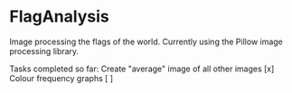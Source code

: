 # FlagAnalysis
Image processing the flags of the world.
Currently using the Pillow image processing library.

Tasks completed so far:
Create "average" image of all other images [x]
Colour frequency graphs                    [ ]
